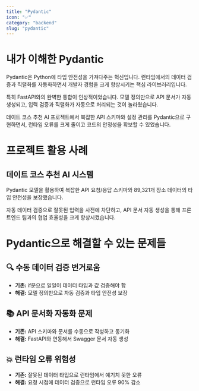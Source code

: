 ```yaml
---
title: "Pydantic"
icon: "✅"
category: "backend"
slug: "pydantic"
---
```


# 내가 이해한 Pydantic

Pydantic은 Python에 타입 안전성을 가져다주는 혁신입니다. 런타임에서의 데이터 검증과 직렬화를 자동화하면서 개발자 경험을 크게 향상시키는 핵심 라이브러리입니다.

특히 FastAPI와의 완벽한 통합이 인상적이었습니다. 모델 정의만으로 API 문서가 자동 생성되고, 입력 검증과 직렬화가 자동으로 처리되는 것이 놀라웠습니다.

데이트 코스 추천 AI 프로젝트에서 복잡한 API 스키마와 설정 관리를 Pydantic으로 구현하면서, 런타임 오류를 크게 줄이고 코드의 안정성을 확보할 수 있었습니다.

# 프로젝트 활용 사례

## 데이트 코스 추천 AI 시스템
Pydantic 모델을 활용하여 복잡한 API 요청/응답 스키마와 89,321개 장소 데이터의 타입 안전성을 보장했습니다.

자동 데이터 검증으로 잘못된 입력을 사전에 차단하고, API 문서 자동 생성을 통해 프론트엔드 팀과의 협업 효율성을 크게 향상시켰습니다.

# Pydantic으로 해결할 수 있는 문제들

## 🔍 수동 데이터 검증 번거로움
- **기존:** if문으로 일일이 데이터 타입과 값 검증해야 함
- **해결:** 모델 정의만으로 자동 검증과 타입 안전성 보장

## 📚 API 문서화 자동화 문제
- **기존:** API 스키마와 문서를 수동으로 작성하고 동기화
- **해결:** FastAPI와 연동해서 Swagger 문서 자동 생성

## 💥 런타임 오류 위험성
- **기존:** 잘못된 데이터 타입으로 런타임에서 예기치 못한 오류
- **해결:** 요청 시점에 데이터 검증으로 런타임 오류 90% 감소